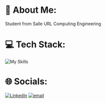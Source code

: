 # 🙋 About Me:
Student from Salle URL Computing Engineering


# 💻 Tech Stack:
![My Skills](https://skillicons.dev/icons?i=java,c,mysql,github,figma)



# 🌐 Socials:
[![LinkedIn](https://img.shields.io/badge/LinkedIn-%230077B5.svg?logo=linkedin&logoColor=white)](https://linkedin.com/in/pere-grau-manent) [![email](https://img.shields.io/badge/Email-D14836?logo=gmail&logoColor=white)](mailto:pere.grau05@gmail.com) 

<!-- Inspired by GPRM (https://gprm.itsvg.in) -->
